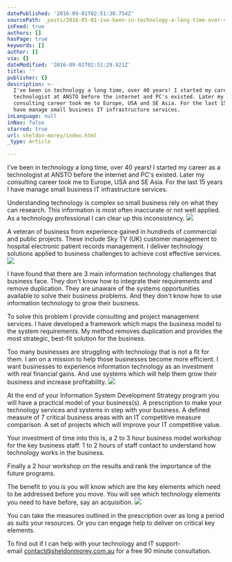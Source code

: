 ```yaml
---
datePublished: '2016-09-01T02:51:30.754Z'
sourcePath: _posts/2016-05-01-ive-been-in-technology-a-long-time-over-40-years-i-starte.md
inFeed: true
authors: []
hasPage: true
keywords: []
author: []
via: {}
dateModified: '2016-09-01T02:51:29.921Z'
title: ''
publisher: {}
description: >-
  I've been in technology a long time, over 40 years! I started my career as a
  technologist at ANSTO before the internet and PC's existed. Later my
  consulting career took me to Europe, USA and SE Asia. For the last 15 years I
  have manage small business IT infrastructure services.
inLanguage: null
inNav: false
starred: true
url: sheldon-morey/index.html
_type: Article

---
```

I've been in technology a long time, over 40 years! I started my career as a technologist at ANSTO before the internet and PC's existed. Later my consulting career took me to Europe, USA and SE Asia. For the last 15 years I have manage small business IT infrastructure services.

Understanding technology is complex so small business rely on what they can research. This information is most often inaccurate or not well applied. As a technology professional I can clear up this inconsistency.
![](https://the-grid-user-content.s3-us-west-2.amazonaws.com/00c3618a-7a03-4a53-90b1-815da60cf3ed.jpg)

A veteran of business from experience gained in hundreds of commercial and public projects. These include Sky TV (UK) customer management to hospital electronic patient records management. I deliver technology solutions applied to business challenges to achieve cost effective services.
![](https://s3-us-west-2.amazonaws.com/the-grid-img/p/c60c355710acf977636fe532e5921b835dc64f84.jpg)

I have found that there are 3 main information technology challenges that business face. They don't know how to integrate their requirements and remove duplication. They are unaware of the systems opportunities available to solve their business problems. And they don't know how to use information technology to grow their business.

To solve this problem I provide consulting and project management services. I have developed a framework which maps the business model to the system requirements. My method removes duplication and provides the most strategic, best-fit solution for the business.

Too many businesses are struggling with technology that is not a fit for them. I am on a mission to help those businesses become more efficient. I want businesses to experience information technology as an investment with real financial gains. And use systems which will help them grow their business and increase profitability.
![](https://s3-us-west-2.amazonaws.com/the-grid-img/p/20414989ea00c46593598e21b31e7fbe41fa66cd.jpg)

At the end of your Information System Development Strategy program you will have a practical model of your business(s). A prescription to make your technology services and systems in step with your business. A defined measure of 7 critical business areas with an IT competitive measure comparison. A set of projects which will improve your IT competitive value.

Your investment of time into this is, a 2 to 3 hour business model workshop for the key business staff. 1 to 2 hours of staff contact to understand how technology works in the business.

Finally a 2 hour workshop on the results and rank the importance of the future programs.

The benefit to you is you will know which are the key elements which need to be addressed before you move. You will see which technology elements you need to have before, say an acquisition.
![](https://s3-us-west-2.amazonaws.com/the-grid-img/p/5ed7716090365564a5fac45b280c5c1020d189ed.jpg)

You can take the measures outlined in the prescription over as long a period as suits your resources. Or you can engage help to deliver on critical key elements.

To find out if I can help with your technology and IT support-   
email contact@sheldonmorey.com.au for a free 90 minute consultation.